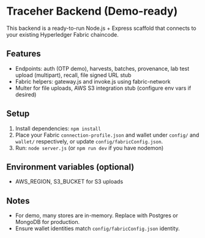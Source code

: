 # Traceher Backend (Demo-ready)

This backend is a ready-to-run Node.js + Express scaffold that connects to your existing Hyperledger Fabric chaincode.

## Features
- Endpoints: auth (OTP demo), harvests, batches, provenance, lab test upload (multipart), recall, file signed URL stub
- Fabric helpers: gateway.js and invoke.js using fabric-network
- Multer for file uploads, AWS S3 integration stub (configure env vars if desired)

## Setup
1. Install dependencies: `npm install`
2. Place your Fabric `connection-profile.json` and wallet under `config/` and `wallet/` respectively, or update `config/fabricConfig.json`.
3. Run: `node server.js` (or `npm run dev` if you have nodemon)

## Environment variables (optional)
- AWS_REGION, S3_BUCKET for S3 uploads

## Notes
- For demo, many stores are in-memory. Replace with Postgres or MongoDB for production.
- Ensure wallet identities match `config/fabricConfig.json` identity.
